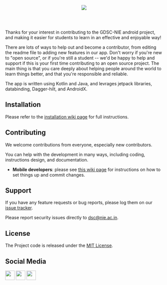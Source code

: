 <p align="center">
    <img src="https://res.cloudinary.com/startup-grind/image/upload/dpr_2.0,fl_sanitize/v1/gcs/platform-data-dsc/contentbuilder/logo_dark_horizontal_097s7oa.svg">
</p>

<br>
<br>

<p>
  Thanks for your interest in contributing to the GDSC-NIE android project, and making it easier for students to learn in an effective and enjoyable way!
</p>

<p>
  There are lots of ways to help out and become a contributor, from editing the readme file to adding new features in our app. Don't worry if you're new to "open source", or if you're still a student -- we'd be happy to help and support if this is your first time contributing to an open source project. The main thing is that you care deeply about helping people around the world to learn things better, and that you're responsible and reliable.
 </p>
 
<p>
The app is written using Kotlin and Java, and levrages jetpack libraries, databinding, Dagger-hilt, and AndroidX. 
</p>
  
## Installation

Please refer to the [installation wiki page](https://github.com/DSCNIE/GDSC-NIE-Android/wiki#installation) for full instructions.

## Contributing
We welcome contributions from everyone, especially new contributors.

You can help with the development in many ways, including coding, instructions design, and documentation.
  * **Mobile developers**: please see [this wiki page](https://github.com/DSCNIE/GDSC-NIE-Android/wiki#instructions-for-making-a-code-change) for instructions on how to set things up and commit changes.

## Support

If you have any feature requests or bug reports, please log them on our [issue tracker](https://github.com/DSCNIE/GDSC-NIE-Android/issues).

Please report security issues directly to dsc@nie.ac.in.


## License

The Project code is released under the [MIT License](https://github.com/DSCNIE/GDSC-NIE-Android/blob/main/LICENSE).

## Social Media
[<img height="30" src="https://img.shields.io/badge/twitter-1DA1F2.svg?&style=for-the-badge&logo=twitter&logoColor=white" />][twitter]
[<img height="30" src="https://img.shields.io/badge/linkedin-0077B5.svg?&style=for-the-badge&logo=linkedin&logoColor=white" />][LinkedIn]
[<img height="30" src = "https://img.shields.io/badge/gdscnie%20youtube-FF0000.svg?&style=for-the-badge&logo=youtube&logoColor=white"/>][dscnie-youtube]

[twitter]: https://twitter.com/DscNie
[linkedIn]: https://www.linkedin.com/company/dsc-nie/about/
[dscnie-youtube]: https://www.youtube.com/channel/UCYyFKLgPyibCijtbJnys-Og

 
  

